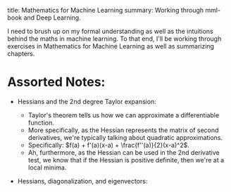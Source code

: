 title: Mathematics for Machine Learning
summary: Working through mml-book and Deep Learning.

I need to brush up on my formal understanding as well as the intuitions behind the maths in machine learning. To that end, I'll be working through exercises in Mathematics for Machine Learning as well as summarizing chapters.

# Assorted Notes:

- Hessians and the 2nd degree Taylor expansion:
  - Taylor's theorem tells us how we can approximate a differentiable function.
  - More specifically, as the Hessian represents the matrix of second derivatives, we're typically talking about quadratic approximations.
  - Specifically: $f(a) + f'(a)(x-a) + \frac{f''(a)}{2}(x-a)^2$.
  - Ah, furthermore, as the Hessian can be used in the 2nd derivative test, we know that if the Hessian is positive definite, then we're at a local minima.



- Hessians, diagonalization, and eigenvectors: